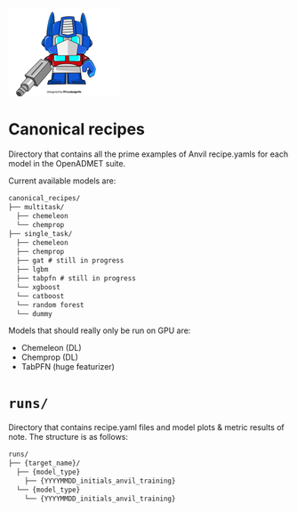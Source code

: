 <div style="text-align: left">
<img src="optimus.png" alt="lil robot guy" width="200"/>  
</div>

# Canonical recipes 
Directory that contains all the prime examples of Anvil recipe.yamls for each model in the OpenADMET suite.  

Current available models are:
``` 
canonical_recipes/
├── multitask/
  ├── chemeleon
  └── chemprop
├── single_task/
  ├── chemeleon
  ├── chemprop
  ├── gat # still in progress
  ├── lgbm
  ├── tabpfn # still in progress
  └── xgboost
  └── catboost
  └── random forest
  └── dummy
```
Models that should really only be run on GPU are:
- Chemeleon (DL)
- Chemprop (DL)
- TabPFN (huge featurizer)

  
  
# `runs/`
Directory that contains recipe.yaml files and model plots & metric results of note. The structure is as follows:

``` 
runs/
├── {target_name}/
  ├── {model_type}
    ├── {YYYYMMDD_initials_anvil_training}
  └── {model_type}
    └── {YYYYMMDD_initials_anvil_training}
```
